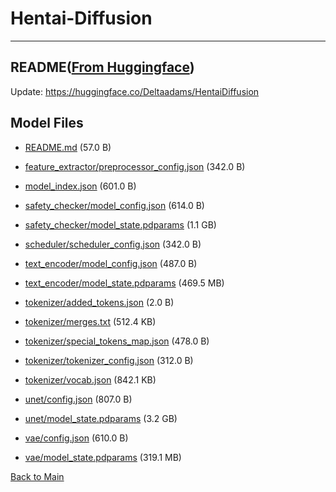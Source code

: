 
# Hentai-Diffusion
---


## README([From Huggingface](https://huggingface.co/Deltaadams/Hentai-Diffusion))

Update: https://huggingface.co/Deltaadams/HentaiDiffusion



## Model Files

- [README.md](https://paddlenlp.bj.bcebos.com/models/community/Deltaadams/Hentai-Diffusion/README.md) (57.0 B)

- [feature_extractor/preprocessor_config.json](https://paddlenlp.bj.bcebos.com/models/community/Deltaadams/Hentai-Diffusion/feature_extractor/preprocessor_config.json) (342.0 B)

- [model_index.json](https://paddlenlp.bj.bcebos.com/models/community/Deltaadams/Hentai-Diffusion/model_index.json) (601.0 B)

- [safety_checker/model_config.json](https://paddlenlp.bj.bcebos.com/models/community/Deltaadams/Hentai-Diffusion/safety_checker/model_config.json) (614.0 B)

- [safety_checker/model_state.pdparams](https://paddlenlp.bj.bcebos.com/models/community/Deltaadams/Hentai-Diffusion/safety_checker/model_state.pdparams) (1.1 GB)

- [scheduler/scheduler_config.json](https://paddlenlp.bj.bcebos.com/models/community/Deltaadams/Hentai-Diffusion/scheduler/scheduler_config.json) (342.0 B)

- [text_encoder/model_config.json](https://paddlenlp.bj.bcebos.com/models/community/Deltaadams/Hentai-Diffusion/text_encoder/model_config.json) (487.0 B)

- [text_encoder/model_state.pdparams](https://paddlenlp.bj.bcebos.com/models/community/Deltaadams/Hentai-Diffusion/text_encoder/model_state.pdparams) (469.5 MB)

- [tokenizer/added_tokens.json](https://paddlenlp.bj.bcebos.com/models/community/Deltaadams/Hentai-Diffusion/tokenizer/added_tokens.json) (2.0 B)

- [tokenizer/merges.txt](https://paddlenlp.bj.bcebos.com/models/community/Deltaadams/Hentai-Diffusion/tokenizer/merges.txt) (512.4 KB)

- [tokenizer/special_tokens_map.json](https://paddlenlp.bj.bcebos.com/models/community/Deltaadams/Hentai-Diffusion/tokenizer/special_tokens_map.json) (478.0 B)

- [tokenizer/tokenizer_config.json](https://paddlenlp.bj.bcebos.com/models/community/Deltaadams/Hentai-Diffusion/tokenizer/tokenizer_config.json) (312.0 B)

- [tokenizer/vocab.json](https://paddlenlp.bj.bcebos.com/models/community/Deltaadams/Hentai-Diffusion/tokenizer/vocab.json) (842.1 KB)

- [unet/config.json](https://paddlenlp.bj.bcebos.com/models/community/Deltaadams/Hentai-Diffusion/unet/config.json) (807.0 B)

- [unet/model_state.pdparams](https://paddlenlp.bj.bcebos.com/models/community/Deltaadams/Hentai-Diffusion/unet/model_state.pdparams) (3.2 GB)

- [vae/config.json](https://paddlenlp.bj.bcebos.com/models/community/Deltaadams/Hentai-Diffusion/vae/config.json) (610.0 B)

- [vae/model_state.pdparams](https://paddlenlp.bj.bcebos.com/models/community/Deltaadams/Hentai-Diffusion/vae/model_state.pdparams) (319.1 MB)


[Back to Main](../../)